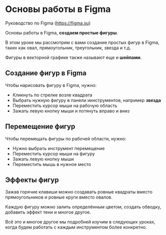 # Основы работы в Figma
Руководство по Figma (https://figma.su)

Основы работы в Figma, **создаем простые фигуры**.

В этом уроке мы рассмотрим с вами создание простых фигур в Figma, таких как овал, прямоугольник, треугольник, звезда и т.д.

Фигуры в векторной графике также называют еще и **шейпами**.

## Создание фигур в Figma
Чтобы нарисовать фигуру в Figma, нужно:
* Кликнуть по стрелке возле квадрата
* Выбрать нужную фигуру в панели иинструментов, например **звезда**
* Переместить курсор мыши на рабочую область
* Зажать левую кнопку мыши и потянуть вправо и вниз

## Перемещение фигур
Чтобы перемещать фигуры по рабочей области, нужно:
* Нужно выбрать инструмент перемещение
* Переместить курсор мыши на фигуру
* Зажать левую кнопку мыши
* Переместить мышь в нужное место

## Эффекты фигур
Зажав горячие клавиши можно создавать ровные квадраты вместо прямоугольников и ровные круги вместо овалов.

Каждую фигуру можно залить определённым цветом, создать обводку, добавить эффект тени и многое другое.

Всё это и многое другое мы подробней изучим в следующих уроках, когда будем работать с каждым инструментом более конкретно.